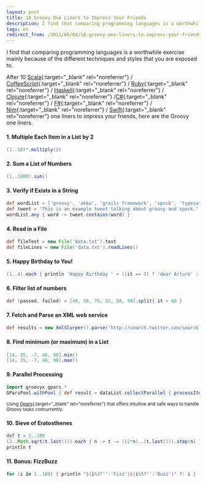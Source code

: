 ```yaml
---
layout: post
title: 10 Groovy One Liners to Impress Your Friends
description: I find that comparing programming languages is a worthwhile exercise.
tags: en
redirect_from: /2011/06/04/10-groovy-one-liners-to-impress-your-friends/
---
```


I find that comparing programming languages is a worthwhile exercise mainly
because of the different techniques and styles that you are exposed to.

After 10 [Scala]{:target="_blank" rel="noreferrer"} / [CoffeeScript]{:target="_blank" rel="noreferrer"} /
[Ruby]{:target="_blank" rel="noreferrer"} / [Haskell]{:target="_blank" rel="noreferrer"}
/ [Clojure]{:target="_blank" rel="noreferrer"} /[C#]{:target="_blank" rel="noreferrer"} / [F#]{:target="_blank" rel="noreferrer"}
/ [Nim]{:target="_blank" rel="noreferrer"} / [Swift]{:target="_blank" rel="noreferrer"}
one liners to impress your friends, here are the Groovy one liners.

#### 1. Multiple Each Item in a List by 2

```groovy
(1..10)*.multiply(2)
```

#### 2. Sum a List of Numbers

```groovy
(1..1000).sum()
```

#### 3. Verify if Exists in a String

```groovy
def wordList = ['groovy', 'akka', 'grails framework', 'spock', 'typesafe']
def tweet = 'This is an example tweet talking about groovy and spock.'
wordList.any { word -> tweet.contains(word) }
```

#### 4. Read in a File

```groovy
def fileText = new File('data.txt').text
def fileLines = new File('data.txt').readLines()
```

#### 5. Happy Birthday to You!

```groovy
(1..4).each { println 'Happy Birthday ' + ((it == 3) ? 'dear Arturo' : 'to You') }
```

#### 6. Filter list of numbers

```groovy
def (passed, failed) = [49, 58, 76, 82, 88, 90].split{ it > 60 }
```

#### 7. Fetch and Parse an XML web service

```groovy
def results = new XmlSlurper().parse('http://search.twitter.com/search.atom?&q=groovy')
```

#### 8. Find minimum (or maximum) in a List

```groovy
[14, 35, -7, 46, 98].min()
[14, 35, -7, 46, 98].max()
```

#### 9. Parallel Processing

```groovy
import groovyx.gpars.*
GParsPool.withPool { def result = dataList.collectParallel { processItem(it) } }
```

<sup>Using [Gpars]{:target="_blank" rel="noreferrer"} that offers intuitive and safe ways to
handle Groovy tasks concurrently.</sup>

#### 10. Sieve of Eratosthenes

```groovy
def t = 2..100
(2..Math.sqrt(t.last())).each { n -> t -= ((2*n)..(t.last())).step(n) }
println t
```

#### 11. Bonus: FizzBuzz

```groovy
for (i in 1..100) { println "${i%3?'':'Fizz'}${i%5?'':'Buzz'}" ?: i }
```


[Scala]: https://gist.github.com/mkaz/d11f8f08719d6d27bab5
[CoffeeScript]: http://ricardo.cc/2011/06/02/10-CoffeeScript-One-Liners-to-Impress-Your-Friends.html
[Ruby]: http://programmingzen.com/2011/06/02/10-ruby-one-liners-to-impress-your-friends/
[Haskell]: http://blog.fogus.me/2011/06/03/10-haskell-one-liners-to-impress-your-friends/
[Clojure]: https://gist.github.com/klang/1007697
[C#]: https://gist.github.com/1004837
[F#]: http://willwhim.wpengine.com/2011/06/02/fsharp-one-liners-to-impress-your-friends/
[Nim]: https://ubergarm.com/article/archive/archive-ten-nim-one-liners/
[Swift]: https://www.uraimo.com/2016/01/06/10-Swift-One-Liners-To-Impress-Your-Friends/
[Gpars]: http://www.gpars.org/
